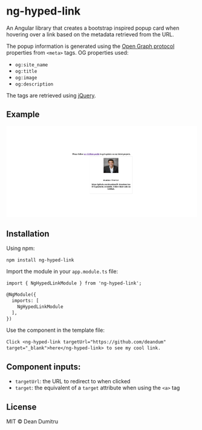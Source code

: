 # ng-hyped-link

An Angular library that creates a bootstrap inspired popup card when hovering over a link based on the metadata retrieved from the URL.

The popup information is generated using the [Open Graph protocol](https://ogp.me/) properties from `<meta>` tags. OG properties used:
- `og:site_name`
- `og:title`
- `og:image`
- `og:description`

The tags are retrieved using [jQuery](https://jquery.com/).


## Example
![](docs/ng-hyped-link-demo.png)


## Installation

Using npm:
```
npm install ng-hyped-link
```

Import the module in your `app.module.ts` file:
```angular2
import { NgHypedLinkModule } from 'ng-hyped-link';
```

```angular2
@NgModule({
  imports: [
    NgHypedLinkModule
  ],
})
```

Use the component in the template file:
```angular2html
Click <ng-hyped-link targetUrl="https://github.com/deandum" target="_blank">here</ng-hyped-link> to see my cool link.
```


## Component inputs:
- `targetUrl`: the URL to redirect to when clicked
- `target`: the equivalent of a `target` attribute when using the `<a>` tag


## License
MIT © Dean Dumitru
